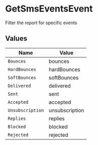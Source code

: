# GetSmsEventsEvent

Filter the report for specific events


## Values

| Name             | Value            |
| ---------------- | ---------------- |
| `Bounces`        | bounces          |
| `HardBounces`    | hardBounces      |
| `SoftBounces`    | softBounces      |
| `Delivered`      | delivered        |
| `Sent`           | sent             |
| `Accepted`       | accepted         |
| `Unsubscription` | unsubscription   |
| `Replies`        | replies          |
| `Blocked`        | blocked          |
| `Rejected`       | rejected         |